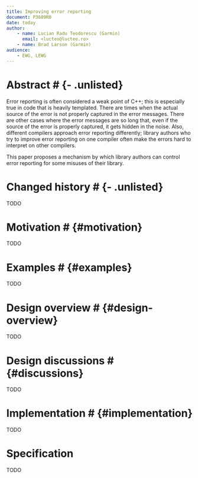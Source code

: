 ```yaml
---
title: Improving error reporting
document: P3609R0
date: today
author:
    - name: Lucian Radu Teodorescu (Garmin)
      email: <lucteo@lucteo.ro>
    - name: Brad Larson (Garmin)
audience:
    - EWG, LEWG
---
```


<style>
@media screen {
    #TOC {
        position: fixed;
        width: min(25%, 30em);
        height: 100%;
        left: 0;
        top: 0;
        overflow-y: scroll;
        padding-left: 1em;
        padding-right: 1em;
        text-align: left;
        a {
            font-size: 100%;
        }
    }
    body {
        padding-left: min(26%, 32em);
    }
}
</style>

# Abstract # {- .unlisted}

Error reporting is often considered a weak point of C++; this is especially true in code that is heavily templated.
There are times when the actual source of the error is not properly captured in the error messages.
There are other cases where the error messages are so long that, even if the source of the error is properly captured, it gets hidden in the noise.
Also, different compilers approach error reporting differently; library authors who try to improve error reporting on one compiler often make the errors hard to interpret on other compilers.

This paper proposes a mechanism by which library authors can control error reporting for some misuses of their library.

# Changed history # {- .unlisted}

TODO

# Motivation # {#motivation}

TODO

# Examples # {#examples}

TODO

# Design overview # {#design-overview}

TODO

# Design discussions # {#discussions}

TODO

# Implementation # {#implementation}

TODO

# Specification

TODO
